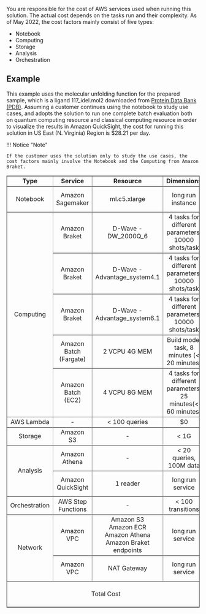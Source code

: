 You are responsible for the cost of AWS services used when running this solution. The actual cost depends on the tasks run and their complexity. As of May 2022, the cost factors mainly consist of five types:

 * Notebook
 * Computing 
 * Storage
 * Analysis
 * Orchestration

## Example 

This example uses the molecular unfolding function for the prepared sample, which is a ligand 117_idel.mol2 downloaded from [Protein Data Bank (PDB)](https://www.rcsb.org/downloads/ligands). Assuming a customer continues using the notebook to study use cases, and adopts the solution to run one complete batch evaluation both on quantum computing resource and classical computing resource in order to visualize the results in Amazon QuickSight, the cost for running this solution in US East (N. Virginia) Region is $28.21 per day.

!!! Notice "Note"
    
    If the customer uses the solution only to study the use cases, the cost factors mainly involve the Notebook and the Computing from Amazon Braket.

<table border='1' style="text-align: center">
    <tr>
        <td><B>Type</B></td>
        <td><B>Service</td>
        <td><B>Resource</td>
        <td><B>Dimensions</td>
        <td><B>Cost</td>
    <tr>
    <tr>
        <td>Notebook</td>
        <td>Amazon Sagemaker</td>
        <td>ml.c5.xlarge</td>
        <td>long run instance</td>
        <td>$4.90 per day</td>
    <tr>
    <tr>
        <td rowspan="9">Computing</td>
        <td>Amazon Braket</td>
        <td>D-Wave - DW_2000Q_6</td>
        <td>4 tasks for different parameters, 10000 shots/task</td>
        <td>$8.80</td>
    <tr>
    <tr>
        <td>Amazon Braket</td>
        <td>D-Wave - Advantage_system4.1</td>
        <td>4 tasks for different parameters, 10000 shots/task</td>
        <td>$8.80</td>
    <tr>
    <tr>
        <td>Amazon Braket</td>
        <td>D-Wave - Advantage_system6.1</td>
        <td>4 tasks for different parameters, 10000 shots/task</td>
        <td>$8.80</td>
    <tr>
    <tr>
        <td>Amazon Batch (Fargate) </td>
        <td>2 VCPU 4G MEM</td>
        <td>Build model task, 8 minutes (< 20 minutes)</td>
        <td>$1.02</td>
    <tr>
    <tr>
        <td>Amazon Batch (EC2) </td>
        <td>4 VCPU 8G MEM</td>
        <td>4 tasks for different parameters, 25 minutes(< 60 minutes)</td>
        <td>$0.17</td>
    <tr>
    <tr>
        <td>AWS Lambda </td>
        <td>-</td>
        <td>< 100 queries</td>
        <td>$0</td>
    <tr>
    <tr>
        <td>Storage</td>
        <td>Amazon S3</td>
        <td>-</td>
        <td>< 1G</td>
        <td>$0.02</td>
    <tr>
    <tr>
        <td rowspan='4'>Analysis</td>
        <td>Amazon Athena</td>
        <td>-</td>
        <td>< 20 queries, 100M data</td>
        <td>$0.029</td>
    <tr>
    <tr>
        <td>Amazon QuickSight</td>
        <td>1 reader</td>
        <td>long run service</td>
        <td>$8.00 per month</td>
    <tr>
    <tr>
        <td>Orchestration</td>
        <td>AWS Step Functions</td>
        <td>-</td>
        <td>< 100 transitions</td>
        <td>$0</td>
    <tr>
    <tr>
        <td rowspan='4'>Network</td>
        <td>Amazon VPC</td>
        <td>Amazon S3</br>Amazon ECR</br>Amazon Athena</br>Amazon Braket</br>endpoints</td>
        <td>long run service</td>
        <td>$58.41 per month</td>
    <tr>
    <tr>
        <td>Amazon VPC</td>
        <td>NAT Gateway</td>
        <td>long run service</td>
        <td>$65.78 per month</td>
    <tr> 
    <tr>
        <td colspan='4'>Total Cost</td>
        <td>$37.01 per day</td>
    <tr>
</table>
